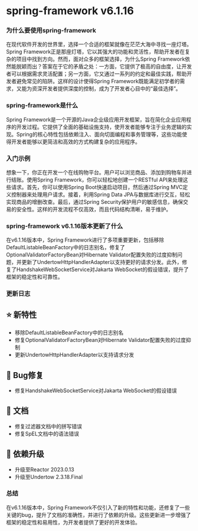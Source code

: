 # spring-framework v6.1.16
### 为什么要使用spring-framework

在现代软件开发的世界里，选择一个合适的框架就像在茫茫大海中寻找一座灯塔。Spring Framework正是那座灯塔，它以其强大的功能和灵活性，帮助开发者在复杂的项目中找到方向。然而，面对众多的框架选择，为什么Spring Framework依然能脱颖而出？答案在于它的矛盾之处：一方面，它提供了极高的自由度，让开发者可以根据需求灵活配置；另一方面，它又通过一系列的约定和最佳实践，帮助开发者避免常见的陷阱。这样的设计使得Spring Framework既能满足初学者的需求，又能为资深开发者提供深度的控制，成为了开发者心目中的“最佳选择”。

### spring-framework是什么

Spring Framework是一个开源的Java企业级应用开发框架，旨在简化企业应用程序的开发过程。它提供了全面的基础设施支持，使开发者能够专注于业务逻辑的实现。Spring的核心特性包括依赖注入、面向切面编程和事务管理等，这些功能使得开发者能够以更简洁和高效的方式构建复杂的应用程序。

### 入门示例

想象一下，你正在开发一个在线购物平台。用户可以浏览商品、添加到购物车并进行结账。使用Spring Framework，你可以轻松地创建一个RESTful API来处理这些请求。首先，你可以使用Spring Boot快速启动项目，然后通过Spring MVC定义控制器来处理用户请求。接着，利用Spring Data JPA与数据库进行交互，轻松实现商品的增删改查。最后，通过Spring Security保护用户的敏感信息，确保交易的安全性。这样的开发流程不仅高效，而且代码结构清晰，易于维护。

### spring-framework v6.1.16版本更新了什么

在v6.1.16版本中，Spring Framework进行了多项重要更新，包括移除DefaultListableBeanFactory中的日志别名，修复了OptionalValidatorFactoryBean对Hibernate Validator配置失败的过度抑制问题，并更新了UndertowHttpHandlerAdapter以支持更好的请求分发。此外，修复了HandshakeWebSocketService对Jakarta WebSocket的假设错误，提升了框架的稳定性和可靠性。

### 更新日志

## ⭐ 新特性
- 移除DefaultListableBeanFactory中的日志别名
- 修复OptionalValidatorFactoryBean对Hibernate Validator配置失败的过度抑制
- 更新UndertowHttpHandlerAdapter以支持请求分发

## 🐞 Bug修复
- 修复HandshakeWebSocketService对Jakarta WebSocket的假设错误

## 📔 文档
- 修复过滤器文档中的拼写错误
- 修复SpEL文档中的语法错误

## 🔨 依赖升级
- 升级至Reactor 2023.0.13
- 升级至Undertow 2.3.18.Final

### 总结

在v6.1.16版本中，Spring Framework不仅引入了新的特性和功能，还修复了一些关键的bug，提升了文档的准确性，并进行了依赖的升级。这些更新进一步增强了框架的稳定性和易用性，为开发者提供了更好的开发体验。